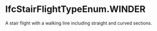 IfcStairFlightTypeEnum.WINDER
=============================
A stair flight with a walking line including straight and curved sections.


